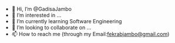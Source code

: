 - 👋 Hi, I’m @GadisaJambo
- 👀 I’m interested in ...
- 🌱 I’m currently learning Software Engineering
- 💞️ I’m looking to collaborate on ...
- 📫 How to reach me (through my Email:fekrabjambo@gmail.com)

<!---
GadisaJambo/GadisaJambo is a ✨ special ✨ repository because its `README.md` (this file) appears on your GitHub profile.
You can click the Preview link to take a look at your changes.
--->
